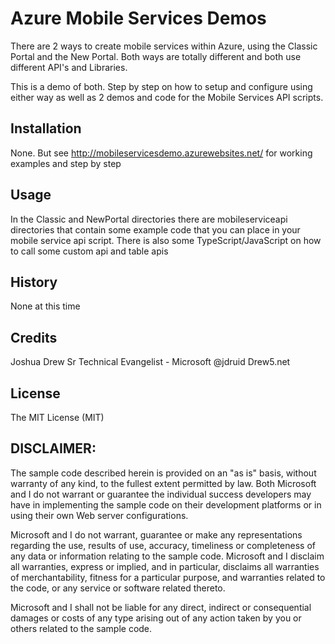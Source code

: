 # Azure Mobile Services Demos

There are 2 ways to create mobile services within Azure, using the Classic Portal and the New Portal. Both ways are totally different and both use different API's and Libraries.

This is a demo of both. Step by step on how to setup and configure using either way as well as 2 demos and code for the Mobile Services API scripts.

## Installation

None. But see http://mobileservicesdemo.azurewebsites.net/ for working examples and step by step

## Usage

In the Classic and NewPortal directories there are mobileserviceapi directories that contain some example code that you can place in your mobile service api script. There is also some TypeScript/JavaScript on how to call some custom api and table apis

## History

None at this time

## Credits

Joshua Drew
Sr Technical Evangelist - Microsoft
@jdruid
Drew5.net

## License

The MIT License (MIT)

## DISCLAIMER:

The sample code described herein is provided on an "as is" basis, without warranty of any kind, to the fullest extent permitted by law. Both Microsoft and I do not warrant or guarantee the individual success developers may have in implementing the sample code on their development platforms or in using their own Web server configurations. 

Microsoft and I do not warrant, guarantee or make any representations regarding the use, results of use, accuracy, timeliness or completeness of any data or information relating to the sample code. Microsoft and I disclaim all warranties, express or implied, and in particular, disclaims all warranties of merchantability, fitness for a particular purpose, and warranties related to the code, or any service or software related thereto. 

Microsoft and I shall not be liable for any direct, indirect or consequential damages or costs of any type arising out of any action taken by you or others related to the sample code.

